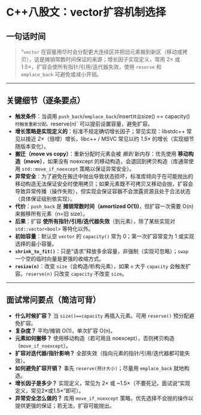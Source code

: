 # C++八股文：vector扩容机制选择 

## 一句话时间

> “`vector` 在容量用尽时会分配更大连续区并把旧元素搬到新区（移动或拷贝），这是摊销常数时间保证的来源；增长因子实现定义，常用 2× 或 1.5×，扩容会使所有指针/引用/迭代器失效，使用 `reserve` 和 `emplace_back` 可避免或减小开销。

------

## 关键细节（逐条要点）

- **触发条件**：当调用 `push_back`/`emplace_back`/insert`并且`size() == capacity()` 时触发重新分配。`reserve(n)` 可以提前设置容量，避免扩容。
- **增长策略是实现定义的**：标准不规定确切增长因子；常见实现：libstdc++ 常见以接近 *2×*（倍增）增长，libc++ / MSVC 常见以约 *1.5×* 的增长（实现细节随版本变化）。
- **搬迁（move vs copy）**：重新分配时元素会被 *搬到* 新内存：优先使用 **移动构造（move）**，如果没有 noexcept 的移动构造，会退回到拷贝构造（库通常使用 `std::move_if_noexcept` 策略以保证异常安全）。
- **异常安全**：为了避免在搬迁中抛出导致状态损坏，标准库倾向于在可能抛出的移动构造无法保证安全时使用拷贝；如果元素既不可拷贝又移动会抛，扩容会导致异常传播（操作失败），但实现会保证容器不会泄露资源且处于合法状态（具体保证级别依实现）。
- **代价**：`push_back` 是 **摊销常数时间（amortized O(1))**，但扩容一次需要 O(n) 来搬移所有元素（n=旧 size）。
- **后果**：扩容 **使所有指针/引用/迭代器失效**（到元素），除了某些实现对 `std::vector<bool>` 等特化以外。
- **初始容量**：默认空 `vector` 的 `capacity()` 常为 0；第一次扩容常变为 1 或实现选择的最小容量。
- **`shrink_to_fit()`**：只是“请求”释放多余容量，非强制（实现可忽略）；`swap` 一个空的临时向量是更强的收缩方式。
- **`resize(n)`**：改变 `size`（会构造/析构元素），如果 `n` 大于 `capacity` 会触发扩容。`reserve(n)` 只改变 `capacity` 不改变 `size`。

------

## 面试常问要点（简洁可背）

- **什么时候扩容？** 当 `size()==capacity` 再插入元素。可用 `reserve()` 预分配避免扩容。
- **复杂度？** 平均/摊销 O(1)，单次扩容 O(n)。
- **元素如何搬移？** 使用移动构造（若可用且 noexcept），否则拷贝构造（`move_if_noexcept`）。
- **扩容对迭代器/指针影响？** 全部失效（指向元素的指针/引用/迭代器都可能失效）。
- **如何避免扩容开销？** 事先 `reserve(预计大小)`；尽量用 `emplace_back` 就地构造。
- **增长因子是多少？** 实现定义，常见为 2× 或 ~1.5×（不要死记，面试说“实现定义，常见2×或1.5×”即可）。
- **异常安全怎么做的？** 库用 `move_if_noexcept` 策略，优先选择不会抛的操作以提供更强的保证；若无法，扩容可能抛出。